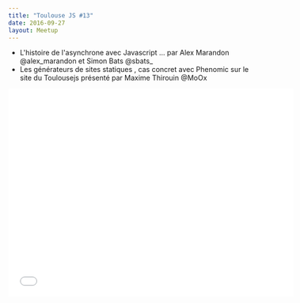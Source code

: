 ```yaml
---
title: "Toulouse JS #13"
date: 2016-09-27
layout: Meetup
---
```


- L'histoire de l'asynchrone avec Javascript ... par Alex Marandon @alex_marandon et Simon Bats @sbats_
- Les générateurs de sites statiques , cas concret avec Phenomic sur le site du Toulousejs présenté par Maxime Thirouin @MoOx

<iframe src="//slides.com/maxdow/toulousejs13/embed" width="576" height="420" scrolling="no" frameborder="0" webkitallowfullscreen="true" mozallowfullscreen="true" allowfullscreen="true">
</iframe>